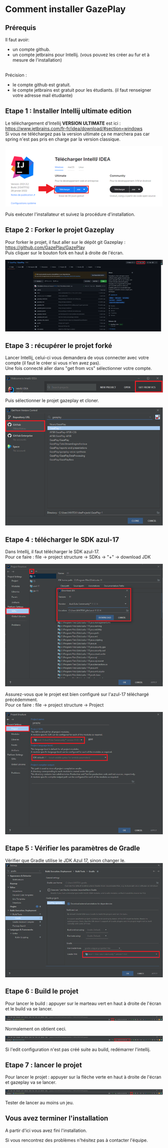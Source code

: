 # Comment installer GazePlay

## Prérequis

Il faut avoir: 
* un compte github.
* un compte jetbrains pour Intellij. (vous pouvez les créer au fur et à mesure de l'installation)

<br>Précision : 
* le compte github est gratuit.
* le compte jetbrains est gratuit pour les étudiants. (il faut renseigner votre adresse mail étudiante)

## Etape 1 : Installer Intellij ultimate edition 

Le téléchargement d'Intellij **VERSION ULTIMATE** est ici : https://www.jetbrains.com/fr-fr/idea/download/#section=windows
<br>
Si vous ne téléchargez pas la version ultimate ça ne marchera pas car spring n'est pas pris en charge par la version classique.

![telechargement intellij](AssetsInstallation/DL-intellij-FR.png)

Puis exécuter l'installateur et suivez la procédure d'installation.

## Etape 2 : Forker le projet Gazeplay

Pour forker le projet, il faut aller sur le dépôt git Gazeplay : https://github.com/GazePlay/GazePlay
<br>
Puis cliquer sur le bouton fork en haut à droite de l'écran.

![fork](AssetsInstallation/fork.png)

## Etape 3 : récupérer le projet forké

Lancer Intellij, celui-ci vous demandera de vous connecter avec votre compte (il faut le créer si vous n'en avez pas).
<br> Une fois connecté aller dans "get from vcs" sélectionner votre compte.

![GetFromVCS](AssetsInstallation/GetFromVCS.png)

Puis sélectionner le projet gazeplay et cloner.

![clone](AssetsInstallation/clone.png)

## Etape 4 : télécharger le SDK azul-17

Dans Intellij, il faut télécharger le SDK azul-17.
<br>
Pour ce faire : file -> project structure -> SDKs -> "+" -> download JDK

![telechargement azul](AssetsInstallation/DL-azul-FR.png)

Assurez-vous que le projet est bien configuré sur l'azul-17 téléchargé précédemment.
<br> 
Pour ce faire : file -> project structure -> Project

![mise en place azul](AssetsInstallation/DL-setAzul.png)

## Etape 5 : Vérifier les paramètres de Gradle

Vérifier que Gradle utilise le JDK Azul 17, sinon changer le.
![gradleSettings](AssetsInstallation/gradleSettings.png)

## Etape 6 : Build le projet

Pour lancer le build : appuyer sur le marteau vert en haut à droite de l'écran et le build va se lancer.

![build](AssetsInstallation/build.png)

Normalement on obtient ceci.

![buildsuccessfull](AssetsInstallation/editconfig.png)

Si l'edit configuration n'est pas créé suite au build, redémarrer l'intellij.

## Etape 7 : lancer le projet

Pour lancer le projet : appuyer sur la flèche verte en haut à droite de l'écran et gazeplay va se lancer.

![run](AssetsInstallation/run.png)

Tester de lancer au moins un jeu.

## Vous avez terminer l'installation

A partir d'ici vous avez fini l'installation.

Si vous rencontrez des problèmes n'hésitez pas à contacter l'équipe.

